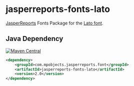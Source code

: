 # jasperreports-fonts-lato

[JasperReports](https://community.jaspersoft.com/project/jasperreports-library) Fonts Package for the [Lato font](http://www.latofonts.com/lato-free-fonts/).

## Java Dependency

[![Maven Central](https://img.shields.io/maven-central/v/com.mpobjects.jasperreports.font/jasperreports-fonts-lato.svg?label=Maven%20Central)](https://search.maven.org/search?q=g:%22com.mpobjects.jasperreports.font%22%20AND%20a:%22jasperreports-fonts-lato%22)

```xml
<dependency>
    <groupId>com.mpobjects.jasperreports.font</groupId>
    <artifactId>jasperreports-fonts-lato</artifactId>
    <version>2.0</version>
</dependency>
```
